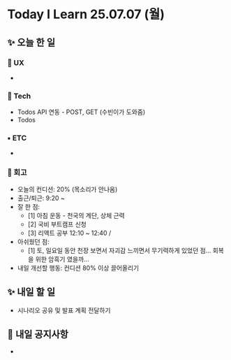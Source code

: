 # Today I Learn 25.07.07 (월)

## ✨ 오늘 한 일
### 🔹 UX
 * 

### 🔸 Tech
 * Todos API 연동 - POST, GET (수빈이가 도와줌)
 * Todos 

### ▪️ ETC
 * 

### 📍 회고
 * 오늘의 컨디션: 20% (목소리가 안나옴)
 * 출근/퇴근: 9:20 ~ 
 * 잘 한 점:
    * [1] 아침 운동 - 천국의 계단, 상체 근력
    * [2] 국비 부트캠프 신청
    * [3] 리액트 공부 12:10 ~ 12:40 / 
 * 아쉬웠던 점: 
    * [1] 토, 일요일 동안 천장 보면서 자괴감 느끼면서 무기력하게 있었던 점... 회복을 위한 암흑기 였을까...
 * 내일 개선할 행동: 컨디션 80% 이상 끌어올리기


## ✨ 내일 할 일
 * 시나리오 공유 및 발표 계획 전달하기


## 📢 내일 공지사항
 *  